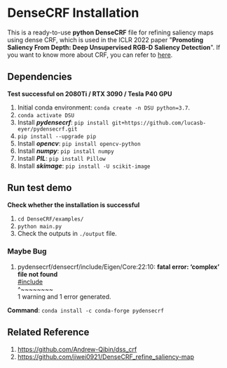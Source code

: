 # DenseCRF Installation
This is a ready-to-use **python DenseCRF** file for refining saliency maps using dense CRF, 
which is used in the ICLR 2022 paper "**Promoting Saliency From Depth: Deep Unsupervised RGB-D Saliency Detection**".
If you want to know more about CRF, you can refer to [here](http://graphics.stanford.edu/projects/drf/).    

   
## Dependencies
**Test successful on 2080Ti / RTX 3090 / Tesla P40 GPU**
1. Initial conda environment: ```conda create -n DSU python=3.7```.
2. ```conda activate DSU```
3. Install ***pydensecrf***: ```pip install git+https://github.com/lucasb-eyer/pydensecrf.git```
4. ```pip install --upgrade pip```
5. Install ***opencv***: ```pip install opencv-python```
6. Install ***numpy***:  ```pip install numpy```
7. Install ***PIL***: ```pip install Pillow```
8. Install ***skimage***: ```pip install -U scikit-image```


## Run test demo
**Check whether the installation is successful**
1. ```cd DenseCRF/examples/``` 
2. ```python main.py```
3. Check the outputs in `./output` file.


### Maybe Bug
1. pydensecrf/densecrf/include/Eigen/Core:22:10: **fatal error: ‘complex’ file not found**       
[#include](https://blog.csdn.net/u011599639/article/details/83934856)    
^~~~~~~~~    
1 warning and 1 error generated.        

**Command**: ``` conda install -c conda-forge pydensecrf ```


## Related Reference
1. https://github.com/Andrew-Qibin/dss_crf
2. https://github.com/jiwei0921/DenseCRF_refine_saliency-map


